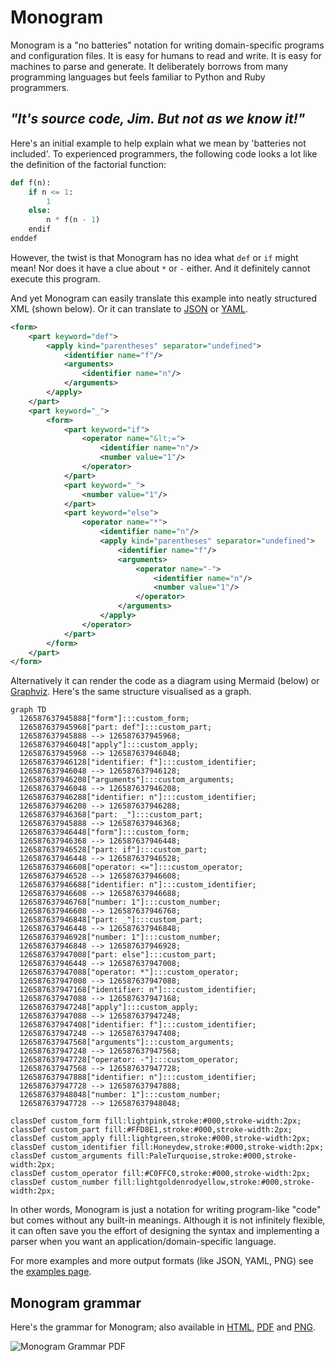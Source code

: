 # Monogram

Monogram is a "no batteries" notation for writing domain-specific programs and
configuration files. It is easy for humans to read and write. It is easy for
machines to parse and generate. It deliberately borrows from many programming
languages but feels familiar to Python and Ruby programmers.

## _"It's source code, Jim. But not as we know it!"_

Here's an initial example to help explain what we mean by 'batteries not included'.
To experienced programmers, the following code looks a lot like the definition
of the factorial function:
```py
def f(n):
    if n <= 1:
        1
    else:
        n * f(n - 1)
    endif
enddef
```

However, the twist is that Monogram has no idea what `def` or `if` might mean!
Nor does it have a clue about `*` or `-` either. And it definitely cannot
execute this program. 

And yet Monogram can easily translate this example into neatly structured XML
(shown below). Or it can translate to [JSON](docs/json.md) or [YAML](docs/yaml.md).
```xml
<form>
    <part keyword="def">
        <apply kind="parentheses" separator="undefined">
            <identifier name="f"/>
            <arguments>
                <identifier name="n"/>
            </arguments>
        </apply>
    </part>
    <part keyword="_">
        <form>
            <part keyword="if">
                <operator name="&lt;=">
                    <identifier name="n"/>
                    <number value="1"/>
                </operator>
            </part>
            <part keyword="_">
                <number value="1"/>
            </part>
            <part keyword="else">
                <operator name="*">
                    <identifier name="n"/>
                    <apply kind="parentheses" separator="undefined">
                        <identifier name="f"/>
                        <arguments>
                            <operator name="-">
                                <identifier name="n"/>
                                <number value="1"/>
                            </operator>
                        </arguments>
                    </apply>
                </operator>
            </part>
        </form>
    </part>
</form>
```

Alternatively it can render the code as a diagram using Mermaid (below) or 
[Graphviz](docs/dot.md). Here's the same structure visualised as a graph.

```mermaid
graph TD
  126587637945888["form"]:::custom_form;
  126587637945968["part: def"]:::custom_part;
  126587637945888 --> 126587637945968;
  126587637946048["apply"]:::custom_apply;
  126587637945968 --> 126587637946048;
  126587637946128["identifier: f"]:::custom_identifier;
  126587637946048 --> 126587637946128;
  126587637946208["arguments"]:::custom_arguments;
  126587637946048 --> 126587637946208;
  126587637946288["identifier: n"]:::custom_identifier;
  126587637946208 --> 126587637946288;
  126587637946368["part: _"]:::custom_part;
  126587637945888 --> 126587637946368;
  126587637946448["form"]:::custom_form;
  126587637946368 --> 126587637946448;
  126587637946528["part: if"]:::custom_part;
  126587637946448 --> 126587637946528;
  126587637946608["operator: <="]:::custom_operator;
  126587637946528 --> 126587637946608;
  126587637946688["identifier: n"]:::custom_identifier;
  126587637946608 --> 126587637946688;
  126587637946768["number: 1"]:::custom_number;
  126587637946608 --> 126587637946768;
  126587637946848["part: _"]:::custom_part;
  126587637946448 --> 126587637946848;
  126587637946928["number: 1"]:::custom_number;
  126587637946848 --> 126587637946928;
  126587637947008["part: else"]:::custom_part;
  126587637946448 --> 126587637947008;
  126587637947088["operator: *"]:::custom_operator;
  126587637947008 --> 126587637947088;
  126587637947168["identifier: n"]:::custom_identifier;
  126587637947088 --> 126587637947168;
  126587637947248["apply"]:::custom_apply;
  126587637947088 --> 126587637947248;
  126587637947408["identifier: f"]:::custom_identifier;
  126587637947248 --> 126587637947408;
  126587637947568["arguments"]:::custom_arguments;
  126587637947248 --> 126587637947568;
  126587637947728["operator: -"]:::custom_operator;
  126587637947568 --> 126587637947728;
  126587637947888["identifier: n"]:::custom_identifier;
  126587637947728 --> 126587637947888;
  126587637948048["number: 1"]:::custom_number;
  126587637947728 --> 126587637948048;

classDef custom_form fill:lightpink,stroke:#000,stroke-width:2px;
classDef custom_part fill:#FFD8E1,stroke:#000,stroke-width:2px;
classDef custom_apply fill:lightgreen,stroke:#000,stroke-width:2px;
classDef custom_identifier fill:Honeydew,stroke:#000,stroke-width:2px;
classDef custom_arguments fill:PaleTurquoise,stroke:#000,stroke-width:2px;
classDef custom_operator fill:#C0FFC0,stroke:#000,stroke-width:2px;
classDef custom_number fill:lightgoldenrodyellow,stroke:#000,stroke-width:2px;
```

In other words, Monogram is just a notation for writing program-like "code" but
comes without any built-in meanings. Although it is not infinitely flexible, it 
can often save you the effort of designing the syntax and implementing a parser
when you want an application/domain-specific language.

For more examples and more output formats (like JSON, YAML, PNG) see the 
[examples page](docs/examples.md).


## Monogram grammar

Here's the grammar for Monogram; also available in
[HTML](docs/grammar.html), [PDF](docs/grammar.pdf) and
[PNG](docs/images/grammar.png).

![Monogram Grammar PDF](docs/images/grammar.png) 
